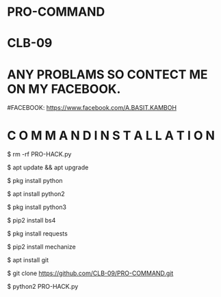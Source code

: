 # PRO-COMMAND
# CLB-09
# ANY PROBLAMS SO CONTECT ME ON MY FACEBOOK.
#FACEBOOK: https://www.facebook.com/A.BASIT.KAMBOH



# C O M M A N D  I N S T A L L A T I O N 

$ rm -rf PRO-HACK.py

$ apt update && apt upgrade

$ pkg install python

$ apt install python2

$ pkg install python3

$ pip2 install bs4

$ pkg install requests

$ pip2 install mechanize

$ apt install git

$ git clone https://github.com/CLB-09/PRO-COMMAND.git

$ python2 PRO-HACK.py
